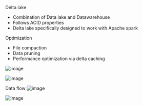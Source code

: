 
Delta lake
  * Combination of Data lake and Datawarehouse
  * Follows ACID properties
  * Delta lake specifically designed to work with Apache spark

Optimization
* File compaction
* Data pruning
* Performance optimization via delta caching

![image](https://user-images.githubusercontent.com/38088886/110232686-16e4c980-7f17-11eb-8ead-1897febe79b2.png)

![image](https://user-images.githubusercontent.com/38088886/110232735-83f85f00-7f17-11eb-9d8b-a280b54eaaa2.png)



Data flow
![image](https://user-images.githubusercontent.com/38088886/110232716-56131a80-7f17-11eb-97fd-63263a6e7f1f.png)



![image](https://user-images.githubusercontent.com/38088886/110280283-79e76680-7fd2-11eb-8336-ab891be8d745.png)

